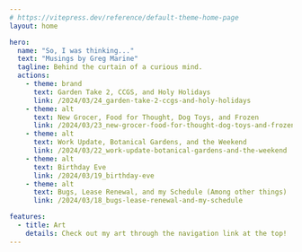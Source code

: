 ```yaml
---
# https://vitepress.dev/reference/default-theme-home-page
layout: home

hero:
  name: "So, I was thinking..."
  text: "Musings by Greg Marine"
  tagline: Behind the curtain of a curious mind.
  actions:
    - theme: brand
      text: Garden Take 2, CCGS, and Holy Holidays
      link: /2024/03/24_garden-take-2-ccgs-and-holy-holidays
    - theme: alt
      text: New Grocer, Food for Thought, Dog Toys, and Frozen
      link: /2024/03/23_new-grocer-food-for-thought-dog-toys-and-frozen
    - theme: alt
      text: Work Update, Botanical Gardens, and the Weekend
      link: /2024/03/22_work-update-botanical-gardens-and-the-weekend
    - theme: alt
      text: Birthday Eve
      link: /2024/03/19_birthday-eve
    - theme: alt
      text: Bugs, Lease Renewal, and my Schedule (Among other things)
      link: /2024/03/18_bugs-lease-renewal-and-my-schedule

features:
  - title: Art
    details: Check out my art through the navigation link at the top!
---
```



